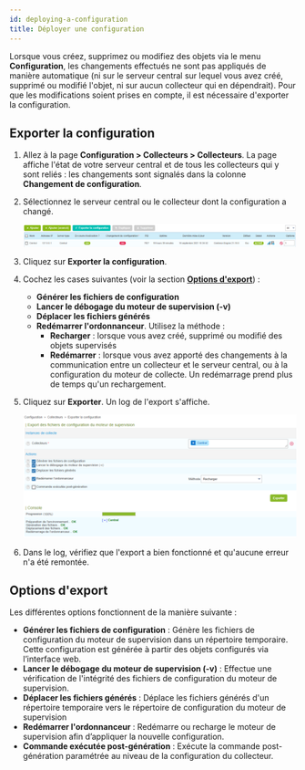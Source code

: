 ```yaml
---
id: deploying-a-configuration
title: Déployer une configuration
---
```


Lorsque vous créez, supprimez ou modifiez des objets via le menu
**Configuration**, les changements effectués ne sont pas appliqués de manière
automatique (ni sur le serveur central sur lequel vous avez créé, supprimé ou modifié l'objet, ni sur aucun collecteur qui en dépendrait). Pour que les modifications soient prises en compte, il est nécessaire d'exporter la configuration.

## Exporter la configuration

1. Allez à la page **Configuration > Collecteurs > Collecteurs**. La page affiche l'état de votre serveur central et de tous les collecteurs qui y sont reliés : les changements sont signalés dans la colonne **Changement de configuration**.

2. Sélectionnez le serveur central ou le collecteur dont la configuration a changé.

    ![image](../../assets/monitoring/monitoring-servers/export_conf.png)

3. Cliquez sur **Exporter la configuration**.

4. Cochez les cases suivantes (voir la section [**Options d'export**](#options-dexport)) :
    - **Générer les fichiers de configuration**
    - **Lancer le débogage du moteur de supervision (-v)**
    - **Déplacer les fichiers générés**
    - **Redémarrer l'ordonnanceur**. Utilisez la méthode : 
      - **Recharger** : lorsque vous avez créé, supprimé ou modifié des objets supervisés
      - **Redémarrer** : lorsque vous avez apporté des changements à la communication entre un collecteur et le serveur central, ou à la configuration du moteur de collecte. Un redémarrage prend plus de temps qu'un rechargement.

5. Cliquez sur **Exporter**. Un log de l'export s'affiche.

    ![image](../../assets/monitoring/monitoring-servers/export_conf_done.png)

6. Dans le log, vérifiez que l'export a bien fonctionné et qu'aucune erreur n'a été remontée.

## Options d'export

Les différentes options fonctionnent de la manière suivante :

- **Générer les fichiers de configuration** : Génère les fichiers de
    configuration du moteur de supervision dans un répertoire temporaire. Cette
    configuration est générée à partir des objets configurés via l’interface web.
- **Lancer le débogage du moteur de supervision (-v)** : Effectue une vérification de l'intégrité des fichiers de configuration du moteur de supervision.
- **Déplacer les fichiers générés** : Déplace les fichiers générés d'un répertoire temporaire vers le répertoire de configuration du moteur de supervision
- **Redémarrer l'ordonnanceur** : Redémarre ou recharge le moteur de supervision afin d’appliquer
    la nouvelle configuration.
- **Commande exécutée post-génération** : Exécute la commande post-génération
    paramétrée au niveau de la configuration du collecteur.

